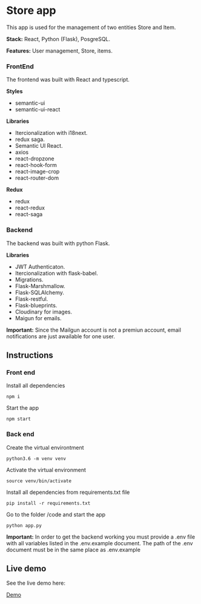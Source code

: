 # Store app

This app is used for the management of two entities Store and Item.

**Stack:** React, Python (Flask), PosgreSQL.

**Features:** User management, Store, items.

### FrontEnd
The frontend was built with React and typescript.


**Styles**
- semantic-ui
- semantic-ui-react

**Libraries**
- Itercionalization with i18next.
- redux saga.
- Semantic UI React.
- axios
- react-dropzone
- react-hook-form
- react-image-crop
- react-router-dom

**Redux**
- redux
- react-redux
- react-saga


### Backend
The backend was built with python Flask.

**Libraries**
- JWT Authenticaton.
- Itercionalization with flask-babel.
- Migrations.
- Flask-Marshmallow.
- Flask-SQLAlchemy.
- Flask-restful.
- Flask-blueprints.
- Cloudinary for images.
- Maigun for emails.

**Important:** Since the Mailgun account is not a premiun account, email notifications are just awailable for one user.

## Instructions
### Front end
Install all dependencies 

```
npm i
```

Start the app

```
npm start
```

### Back end
Create the virtual environtment

```
python3.6 -m venv venv
```

Activate the virtual environment

```
source venv/bin/activate
```

Install all dependencies from requirements.txt file

```
pip install -r requirements.txt
```

Go to the folder /code and start the app

```
python app.py
```


**Important:** In order to get the backend working you must provide a .env file with all variables listed in the .env.example document. The path of the .env document must be in the same place as .env.example

## Live demo
See the live demo here:


<dl>
<a href="http://128.199.43.48/storeapp/dashboard/app/home" target="_blank">Demo</a>
</dl>



